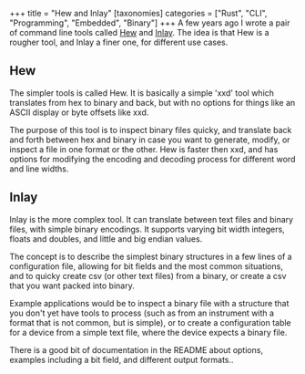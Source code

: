 +++
title = "Hew and Inlay"
[taxonomies]
categories = ["Rust", "CLI", "Programming", "Embedded", "Binary"]
+++
A few years ago I wrote a pair of command line tools called
[Hew](https://crates.io/crates/hew)
and [Inlay](https://github.com/nsmryan/inlay).
The idea is that Hew is a rougher tool, and Inlay a finer
one, for different use cases.


## Hew
The simpler tools is called Hew.
It is basically a simple 'xxd' tool
which translates from hex to binary and back, but with no options for
things like an ASCII display or byte offsets like xxd.


The purpose of this tool is to inspect binary files quicky, and translate
back and forth between hex and binary in case you want to generate,
modify, or inspect a file in one format or the other. Hew
is faster then xxd, and has options for modifying the encoding
and decoding process for different word and line widths.


## Inlay
Inlay is the more complex tool. It can translate between text files
and binary files, with simple binary encodings.
It supports varying bit width integers, floats and doubles,
and little and big endian values.


The concept is to describe the simplest binary structures in a few
lines of a configuration file, allowing for bit fields and
the most common situations, and to quicky create csv (or other
text files) from a binary, or create a csv that you want packed
into binary.


Example applications would be to inspect a binary file with a 
structure that you don't yet have tools to process (such as from
an instrument with a format that is not common, but is simple),
or to create a configuration table for a device from a simple text file,
where the device expects a binary file.


There is a good bit of documentation in the README about options,
examples including a bit field, and different output formats..
